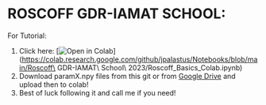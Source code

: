 # ROSCOFF GDR-IAMAT SCHOOL:

For Tutorial: 
1.  Click here: [![Open in Colab](https://colab.research.google.com/assets/colab-badge.svg)](https://colab.research.google.com/github/jpalastus/Notebooks/blob/main/Roscoff\ GDR-IAMAT\ School\ 2023/Roscoff_Basics_Colab.ipynb)
2.  Download paramX.npy files from this git or from [Google Drive](https://drive.google.com/drive/folders/1dDGpap83xl8NoSbJA4ItCNNMscnJkZw7?usp=share_link) and upload then to colab!
3.  Best of luck following it and call me if you need!

